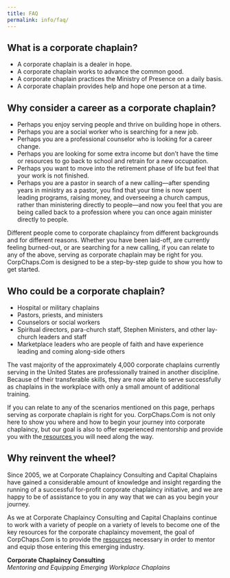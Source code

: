 ```yaml
---
title: FAQ
permalink: info/faq/
---
```

<h2>What is a corporate chaplain?</h2>
<ul>
<li>A corporate chaplain is a dealer in hope.</li>
<li>A corporate chaplain works to advance the common good.</li>
<li>A corporate chaplain practices the Ministry of Presence on a daily basis.</li>
<li>A corporate chaplain provides help and hope one person at a time.</li>
</ul>
<h2>Why consider a career as a corporate chaplain?</h2>
<ul>
<li>Perhaps you enjoy serving people and thrive on building hope in others.</li>
<li>Perhaps you are a social worker who is searching for a new job.</li>
<li>Perhaps you are a professional counselor who is looking for a career change.</li>
<li>Perhaps you are looking for some extra income but don’t have the time or resources to go back to school and retrain for a new occupation.</li>
<li>Perhaps you want to move into the retirement phase of life but feel that your work is not finished.</li>
<li>Perhaps you are a pastor in search of a new calling—after spending years in ministry as a pastor, you find that your time is now spent leading programs, raising money, and overseeing a church campus, rather than ministering directly to people—and now you feel that you are being called back to a profession where you can once again minister directly to people.</li>
</ul>
<p>Different people come to corporate chaplaincy from different backgrounds and for different reasons. Whether you have been laid-off, are currently feeling burned-out, or are searching for a new calling, if you can relate to any of the above, serving as corporate chaplain may be right for you. CorpChaps.Com is designed to be a step-by-step guide to show you how to get started.</p>
<h2>Who could be a corporate chaplain?</h2>
<ul>
<li>Hospital or military chaplains</li>
<li>Pastors, priests, and ministers</li>
<li>Counselors or social workers</li>
<li>Spiritual directors, para-church staff, Stephen Ministers, and other lay-church leaders and staff</li>
<li>Marketplace leaders who are people of faith and have experience leading and coming along-side others</li>
</ul>
<p>The vast majority of the approximately 4,000 corporate chaplains currently serving in the United States are professionally trained in another discipline. Because of their transferable skills, they are now able to serve successfully as chaplains in the workplace with only a small amount of additional training.</p>
<p>If you can relate to any of the scenarios mentioned on this page, perhaps serving as corporate chaplain is right for you. CorpChaps.Com is not only here to show you where and how to begin your journey into corporate chaplaincy, but our goal is also to offer experienced mentorship and provide you with the<a title="Packages" href="http://www.corpchaps.com/packages-2/"> resources </a>you will need along the way.</p>
<h2>Why reinvent the wheel?</h2>
<p>Since 2005, we at Corporate Chaplaincy Consulting and Capital Chaplains have gained a considerable amount of knowledge and insight regarding the running of a successful for-profit corporate chaplaincy initiative, and we are happy to be of assistance to you in any way that we can as you begin your journey.</p>
<p>As we at Corporate Chaplaincy Consulting and Capital Chaplains continue to work with a variety of people on a variety of levels to become one of the key resources for the corporate chaplaincy movement, the goal of CorpChaps.Com is to provide the <a title="Packages" href="http://www.corpchaps.com/packages-2/">resources</a> necessary in order to mentor and equip those entering this emerging industry.</p>
<p><strong>Corporate Chaplaincy Consulting</strong><br />
<em>Mentoring and Equipping Emerging Workplace Chaplains</em></p>
				
